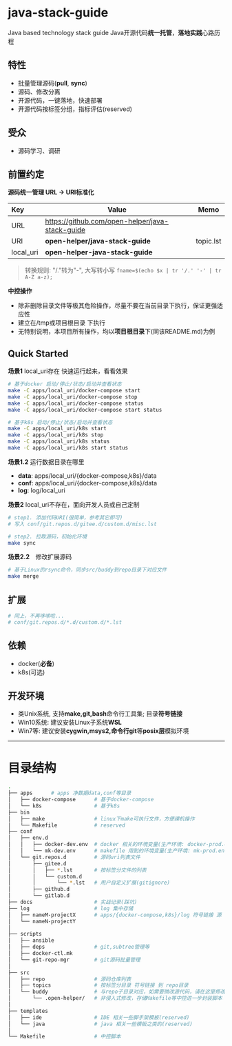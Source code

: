 # java-stack-guide
Java based technology stack guide
Java开源代码**统一托管**，**落地实践**心路历程


## 特性
- 批量管理源码(**pull**, **sync**)
- 源码、修改分离
- 开源代码，一键落地，快速部署
- 开源代码按标签分组，指标评估(reserved)

## 受众
- 源码学习、调研

## 前置约定
**源码统一管理 URL -> URI标准化**

|Key|Value|Memo|
|:--|--|--|
|URL|https://github.com/open-helper/java-stack-guide||
|URI|**open-helper/java-stack-guide**|topic.lst|
|local_uri|**open-helper-java-stack-guide**||

> 转换规则: "/."转为"-", 大写转小写
> `fname=$(echo $x | tr '/.' '-' | tr A-Z a-z);`

**中控操作**
- 除非删除目录文件等极其危险操作，尽量不要在当前目录下执行，保证更强适应性
- 建立在/tmp或项目根目录 下执行
- 无特别说明，本项目所有操作，均以**项目根目录**下(同该README.md)为例


## Quick Started
**场景1** local_uri存在 快速运行起来，看看效果
```bash
# 基于docker 启动/停止/状态/启动并查看状态
make -C apps/local_uri/docker-compose start
make -C apps/local_uri/docker-compose stop
make -C apps/local_uri/docker-compose status
make -C apps/local_uri/docker-compose start status

# 基于k8s 启动/停止/状态/启动并查看状态
make -C apps/local_uri/k8s start
make -C apps/local_uri/k8s stop
make -C apps/local_uri/k8s status
make -C apps/local_uri/k8s start status
```

**场景1.2** 运行数据目录在哪里
- **data**: apps/local_uri/{docker-compose,k8s}/data
- **conf**: apps/local_uri/{docker-compose,k8s}/data
- **log**: log/local_uri


**场景2** local_uri不存在，面向开发人员或自己定制
```bash
# step1. 添加代码URI(很简单，参考其它即可)
# 写入 conf/git.repos.d/gitee.d/custom.d/misc.lst

# step2. 拉取源码，初始化环境
make sync
```

**场景2.2**　修改扩展源码
```bash
# 基于Linux的rsync命令，同步src/buddy到repo目录下对应文件
make merge
```

## 扩展
```bash
# 同上，不再哆嗦啦...
# conf/git.repos.d/*.d/custom.d/*.lst
```


## 依赖
- docker(**必备**)
- k8s(可选)

## 开发环境
- 类Unix系统, 支持**make,git,bash**命令行工具集; 目录**符号链接**
- Win10系统: 建议安装Linux子系统**WSL**
- Win7等: 建议安装**cygwin,msys2,命令行git**等**posix层**模拟环境

---
# 目录结构
```bash
.
├── apps      # apps 净数据data,conf等目录
│   ├── docker-compose      # 基于docker-compose
│   └── k8s                 # 基于k8s
├── bin           
│   ├── make                # linux下make可执行文件，方便祼机操作
│   └── Makefile            # reserved
├── conf
│   ├── env.d
│   │   ├── docker-dev.env  # docker 相关的环境变量(生产环境: docker-prod.env)
│   │   └── mk-dev.env      # makefile 用到的环境变量(生产环境: mk-prod.env)
│   └── git.repos.d         # 源码uri列表文件
│       ├── gitee.d
│       │   ├── *.lst       # 按标签分文件的列表
│       │   └── custom.d     
│       │       └── *.lst   # 用户自定义扩展(gitignore)
│       ├── github.d
│       └── gitlab.d
├── docs                    # 实战记录(踩坑)
├── log                     # log 集中存储
│   ├── nameM-projectX      # apps/{docker-compose,k8s}/log 符号链接 源
│   └── nameN-projectY
│
├── scripts
│   ├── ansible
│   ├── deps                # git,subtree管理等
│   ├── docker-ctl.mk
│   └── git-repo-mgr        # git源码批量管理
│
├── src
│   ├── repo                # 源码仓库列表
│   ├── topics              # 按标签分目录 符号链接 到 repo目录
│   └── buddy               # 与repo子目录对应，如需要微改源代码，请在这里修改
│       └── .open-helper/   # 非侵入式修改，存储Makefile等中控进一步封装脚本
│
├── templates
│   ├── ide                 # IDE 相关一些脚手架模板(reserved)
│   └── java                # java 相关一些模板之类的(reserved)
│
└── Makefile                # 中控脚本

```
